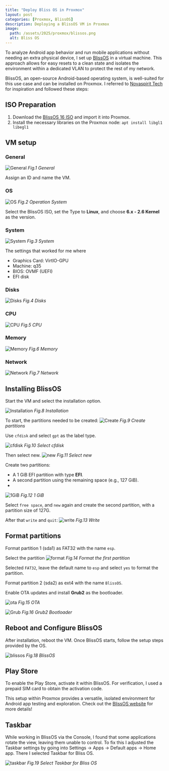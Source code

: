 ```yaml
---
title: "Deploy Bliss OS in Proxmox"
layout: post
categories: [Proxmox, BlissOS]
description: Deploying a BlissOS VM in Proxmox
image:
  path: /assets/2025/proxmox/blissos.png
  alt: Bliss OS
---
```

To analyze Android app behavior and run mobile applications without needing an extra physical device, I set up [BlissOS](https://blissos.org/) in a virtual machine. This approach allows for easy resets to a clean state and isolates the environment within a dedicated VLAN to protect the rest of my network.

BlissOS, an open-source Android-based operating system, is well-suited for this use case and can be installed on Proxmox. I referred to [Novaspirit Tech](https://www.youtube.com/watch?v=LEyElt_yP50) for inspiration and followed these steps:

## ISO Preparation

1. Download the [BlissOS 16 ISO](https://blissos.org/index.html#download) and import it into Proxmox.
2. Install the necessary libraries on the Proxmox node:
   `apt install libgl1 libegl1`

## VM setup
### General
![General](/assets/2025/proxmox/general.png)
_Fig.1 General_

Assign an ID and name the VM.

### OS
![OS](/assets/2025/proxmox/os.png)
_Fig.2 Operation System_

Select the BlissOS ISO, set the Type to **Linux**, and choose **6.x - 2.6 Kernel** as the version.

### System
![System](/assets/2025/proxmox/system.png)
_Fig.3 System_

The settings that worked for me where 
- Graphics Card: VirtIO-GPU
- Machine: q35
- BIOS: OVMF (UEFI)
- EFI disk

### Disks
![Disks](/assets/2025/proxmox/disks.png)
_Fig.4 Disks_

### CPU
![CPU](/assets/2025/proxmox/cpu.png)
_Fig.5 CPU_

### Memory
![Memory](/assets/2025/proxmox/memory.png)
_Fig.6 Memory_

### Network
![Network](/assets/2025/proxmox/network.png)
_Fig.7 Network_

## Installing BlissOS
Start the VM and select the installation option.

![Installation](/assets/2025/proxmox/installation.png)
_Fig.8 Installation_

To start, the partitions needed to be created:
![Create](/assets/2025/proxmox/create.png)
_Fig.9 Create partitions_

Use `cfdisk` and select `gpt` as the label type.

![cfdisk](/assets/2025/proxmox/cfdisk.png)
_Fig.10 Select cfdisk_

Then select new.
![new](/assets/2025/proxmox/new.png)
_Fig.11 Select new_

Create two partitions:
- A 1 GiB EFI partition with type **EFI**.
- A second partition using the remaining space (e.g., 127 GiB).
- 
![1GiB](/assets/2025/proxmox/1g.png)
_Fig.12 1 GiB_

Select `free space`, and `new` again and create the second partition, with a partition size of 127G.

After that `write` and `quit`:
![write](/assets/2025/proxmox/write.png)
_Fig.13 Write_

## Format partitions
Format partition 1 (sda1) as FAT32 with the name `esp`.

Select the partition
![format](/assets/2025/proxmox/format.png)
_Fig.14 Format the first partition_

Selected `FAT32`, leave the default name to `esp` and select `yes` to format the partition.

Format partition 2 (sda2) as ext4 with the name `BlissOS`.

Enable OTA updates and install **Grub2** as the bootloader.

![ota](/assets/2025/proxmox/ota.png)
_Fig.15 OTA_

![Grub](/assets/2025/proxmox/grub.png)
_Fig.16 Grub2 Bootloader_

## Reboot and Configure BlissOS
After installation, reboot the VM. Once BlissOS starts, follow the setup steps provided by the OS.

![blissos](/assets/2025/proxmox/blissos.png)
_Fig.18 BlissOS_

## Play Store
To enable the Play Store, activate it within BlissOS. For verification, I used a prepaid SIM card to obtain the activation code.

This setup within Proxmox provides a versatile, isolated environment for Android app testing and exploration. Check out the [BlissOS website](https://blissos.org/) for more details!

## Taskbar
While working in BlissOS via the Console, I found that some applications rotate the view, leaving them unable to control. To fix this I adjusted the Taskbar settings by going into Settings -> Apps -> Default apps -> Home app. There I selected Taskbar  for Bliss OS. 

![taskbar](/assets/2025/proxmox/taskbar.png)
_Fig.19 Select Taskbar for Bliss OS_